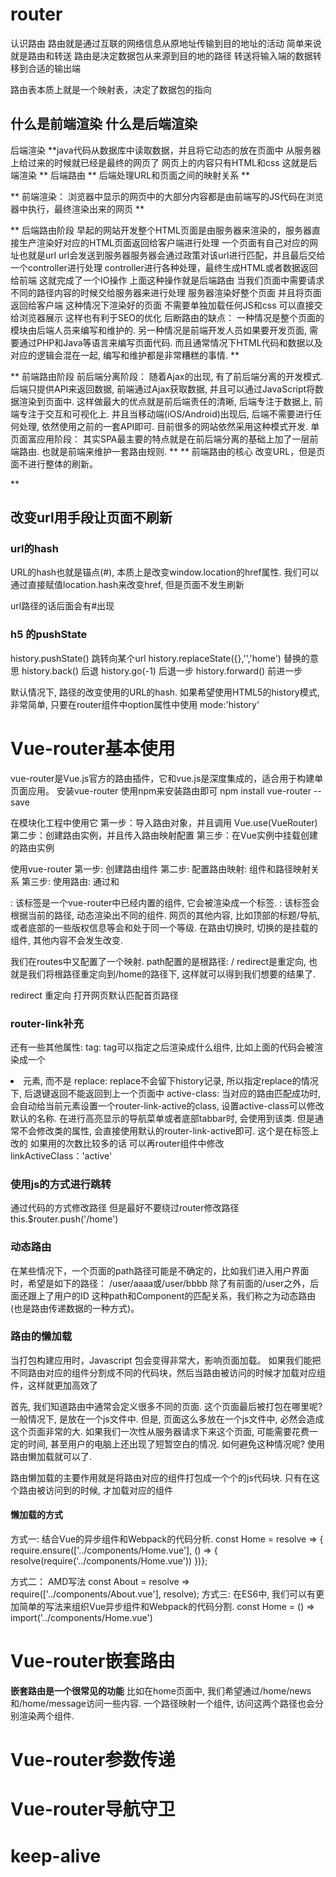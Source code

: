 # router
认识路由
路由就是通过互联的网络信息从原地址传输到目的地址的活动
简单来说就是路由和转送
路由是决定数据包从来源到目的地的路径
转送将输入端的数据转移到合适的输出端

路由表本质上就是一个映射表，决定了数据包的指向

## 什么是前端渲染 什么是后端渲染
后端渲染
**java代码从数据库中读取数据，并且将它动态的放在页面中
从服务器上给过来的时候就已经是最终的网页了 网页上的内容只有HTML和css 
这就是后端渲染
**
后端路由
**
后端处理URL和页面之间的映射关系
**


**
前端渲染：
浏览器中显示的网页中的大部分内容都是由前端写的JS代码在浏览器中执行，最终渲染出来的网页
**


**
后端路由阶段
早起的网站开发整个HTML页面是由服务器来渲染的，服务器直接生产渲染好对应的HTML页面返回给客户端进行处理
一个页面有自己对应的网址也就是url
url会发送到服务器服务器会通过政策对该url进行匹配，并且最后交给一个controller进行处理
controller进行各种处理，最终生成HTML或者数据返回给前端
这就完成了一个IO操作
上面这种操作就是后端路由
当我们页面中需要请求不同的路径内容的时候交给服务器来进行处理 服务器渲染好整个页面 并且将页面返回给客户端
这种情况下渲染好的页面 不需要单独加载任何JS和css 可以直接交给浏览器展示 这样也有利于SEO的优化
后断路由的缺点：
一种情况是整个页面的模块由后端人员来编写和维护的.
另一种情况是前端开发人员如果要开发页面, 需要通过PHP和Java等语言来编写页面代码.
而且通常情况下HTML代码和数据以及对应的逻辑会混在一起, 编写和维护都是非常糟糕的事情.
**



**
前端路由阶段
前后端分离阶段：
随着Ajax的出现, 有了前后端分离的开发模式.
后端只提供API来返回数据, 前端通过Ajax获取数据, 并且可以通过JavaScript将数据渲染到页面中.
这样做最大的优点就是前后端责任的清晰, 后端专注于数据上, 前端专注于交互和可视化上.
并且当移动端(iOS/Android)出现后, 后端不需要进行任何处理, 依然使用之前的一套API即可.
目前很多的网站依然采用这种模式开发.
单页面富应用阶段：
其实SPA最主要的特点就是在前后端分离的基础上加了一层前端路由.
也就是前端来维护一套路由规则.
**
**
前端路由的核心
改变URL，但是页面不进行整体的刷新。


**

## 改变url用手段让页面不刷新
### url的hash
URL的hash也就是锚点(#), 本质上是改变window.location的href属性.
我们可以通过直接赋值location.hash来改变href, 但是页面不发生刷新

url路径的话后面会有#出现




### h5 的pushState
history.pushState() 跳转向某个url
history.replaceState({},'','home') 替换的意思
history.back()  后退
history.go(-1) 后退一步
history.forward() 前进一步

默认情况下, 路径的改变使用的URL的hash.
如果希望使用HTML5的history模式, 非常简单, 
只要在router组件中option属性中使用
mode:'history'



# Vue-router基本使用
vue-router是Vue.js官方的路由插件，它和vue.js是深度集成的，适合用于构建单页面应用。
安装vue-router
使用npm来安装路由即可 npm install vue-router --save

在模块化工程中使用它
第一步：导入路由对象，并且调用 Vue.use(VueRouter)
第二步：创建路由实例，并且传入路由映射配置
第三步：在Vue实例中挂载创建的路由实例

使用vue-router
第一步: 创建路由组件
第二步: 配置路由映射: 组件和路径映射关系
第三步: 使用路由: 通过<router-link>和<router-view>

<router-link>: 该标签是一个vue-router中已经内置的组件, 它会被渲染成一个<a>标签.
<router-view>: 该标签会根据当前的路径, 动态渲染出不同的组件.
网页的其他内容, 比如顶部的标题/导航, 或者底部的一些版权信息等会和<router-view>处于同一个等级.
在路由切换时, 切换的是<router-view>挂载的组件, 其他内容不会发生改变.

我们在routes中又配置了一个映射. 
path配置的是根路径: /
redirect是重定向, 也就是我们将根路径重定向到/home的路径下, 这样就可以得到我们想要的结果了.


redirect  重定向 打开网页默认匹配首页路径


### router-link补充
<router-link>还有一些其他属性:
tag: tag可以指定<router-link>之后渲染成什么组件, 比如上面的代码会被渲染成一个<li>元素, 而不是<a>
replace: replace不会留下history记录, 所以指定replace的情况下, 后退键返回不能返回到上一个页面中
active-class: 当<router-link>对应的路由匹配成功时, 会自动给当前元素设置一个router-link-active的class, 设置active-class可以修改默认的名称.
在进行高亮显示的导航菜单或者底部tabbar时, 会使用到该类.
但是通常不会修改类的属性, 会直接使用默认的router-link-active即可. 这个是在标签上改的
如果用的次数比较多的话 可以再router组件中修改
linkActiveClass：'active'
### 使用js的方式进行跳转
通过代码的方式修改路径 但是最好不要绕过router修改路径
this.$router.push('/home')
### 动态路由
在某些情况下，一个页面的path路径可能是不确定的，比如我们进入用户界面时，希望是如下的路径：
/user/aaaa或/user/bbbb
除了有前面的/user之外，后面还跟上了用户的ID
这种path和Component的匹配关系，我们称之为动态路由(也是路由传递数据的一种方式)。
### 路由的懒加载
当打包构建应用时，Javascript 包会变得非常大，影响页面加载。
如果我们能把不同路由对应的组件分割成不同的代码块，然后当路由被访问的时候才加载对应组件，这样就更加高效了



首先, 我们知道路由中通常会定义很多不同的页面.
这个页面最后被打包在哪里呢? 一般情况下, 是放在一个js文件中.
但是, 页面这么多放在一个js文件中, 必然会造成这个页面非常的大.
如果我们一次性从服务器请求下来这个页面, 可能需要花费一定的时间, 甚至用户的电脑上还出现了短暂空白的情况.
如何避免这种情况呢? 使用路由懒加载就可以了.



路由懒加载的主要作用就是将路由对应的组件打包成一个个的js代码块.
只有在这个路由被访问到的时候, 才加载对应的组件
#### 懒加载的方式
方式一: 结合Vue的异步组件和Webpack的代码分析.
const Home = resolve => { require.ensure(['../components/Home.vue'], () => { resolve(require('../components/Home.vue')) })};

方式二： AMD写法
const About = resolve => require(['../components/About.vue'], resolve);
方式三: 在ES6中, 我们可以有更加简单的写法来组织Vue异步组件和Webpack的代码分割.
const Home = () => import('../components/Home.vue')



# Vue-router嵌套路由

**嵌套路由是一个很常见的功能**
比如在home页面中, 我们希望通过/home/news和/home/message访问一些内容.
一个路径映射一个组件, 访问这两个路径也会分别渲染两个组件.



# Vue-router参数传递




# Vue-router导航守卫





# keep-alive



